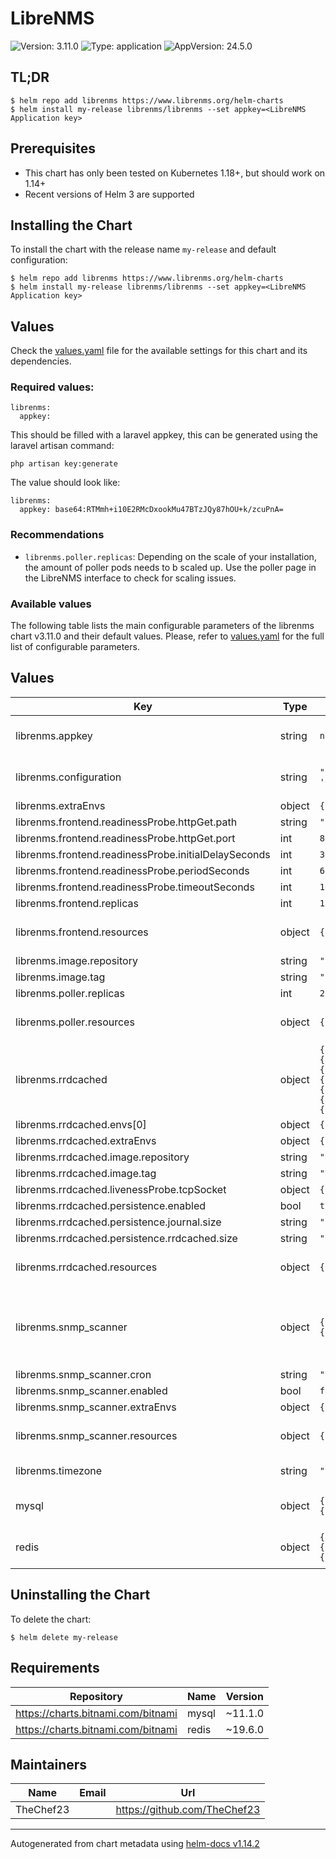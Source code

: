 # LibreNMS
![Version: 3.11.0](https://img.shields.io/badge/Version-3.11.0-informational?style=flat-square) ![Type: application](https://img.shields.io/badge/Type-application-informational?style=flat-square) ![AppVersion: 24.5.0](https://img.shields.io/badge/AppVersion-24.5.0-informational?style=flat-square)

## TL;DR

```shell
$ helm repo add librenms https://www.librenms.org/helm-charts
$ helm install my-release librenms/librenms --set appkey=<LibreNMS Application key>
```

## Prerequisites

- This chart has only been tested on Kubernetes 1.18+, but should work on 1.14+
- Recent versions of Helm 3 are supported

## Installing the Chart

To install the chart with the release name `my-release` and default configuration:

```shell
$ helm repo add librenms https://www.librenms.org/helm-charts
$ helm install my-release librenms/librenms --set appkey=<LibreNMS Application key>
```

## Values
Check the [values.yaml](./values.yaml) file for the available settings for this chart and its
dependencies.

### Required values:
```
librenms:
  appkey:
```

This should be filled with a laravel appkey, this can be generated using the laravel artisan command:
```
php artisan key:generate
```
The value should look like:
```
librenms:
  appkey: base64:RTMmh+i10E2RMcDxookMu47BTzJQy87hOU+k/zcuPnA=
```
### Recommendations

* `librenms.poller.replicas`: Depending on the scale of your installation, the amount of poller pods needs to b scaled up. Use the poller page in the LibreNMS interface to check for scaling issues.

### Available values

The following table lists the main configurable parameters of the librenms chart v3.11.0 and their default values. Please, refer to [values.yaml](./values.yaml) for the full list of configurable parameters.

## Values

| Key | Type | Default | Description |
|-----|------|---------|-------------|
| librenms.appkey | string | `nil` | Laravel appkey used by LibreNMS, this should be generated by you and is a required setting. See the README for more information |
| librenms.configuration | string | `"$config['distributed_poller_group']          = '0';\n$config['distributed_poller']                = true;\n"` | Custom configuration options for LibreNMS. Fore more infomation on options in this file check the following link: https://docs.librenms.org/Support/Configuration/ |
| librenms.extraEnvs | object | `{}` | LibreNMS frontend extra envs |
| librenms.frontend.readinessProbe.httpGet.path | string | `"/login"` | Check endpoint path |
| librenms.frontend.readinessProbe.httpGet.port | int | `8000` | Check endpoint port |
| librenms.frontend.readinessProbe.initialDelaySeconds | int | `30` |  |
| librenms.frontend.readinessProbe.periodSeconds | int | `60` |  |
| librenms.frontend.readinessProbe.timeoutSeconds | int | `10` |  |
| librenms.frontend.replicas | int | `1` | Frontend replicas |
| librenms.frontend.resources | object | `{}` | resources defines the computing resources (CPU and memory) that are allocated to the containers running within the Pod. |
| librenms.image.repository | string | `"librenms/librenms"` | repository is the image repository to pull from. |
| librenms.image.tag | string | `"24.5.0"` | tag is image tag to pull. |
| librenms.poller.replicas | int | `2` | Poller replicas |
| librenms.poller.resources | object | `{}` | resources defines the computing resources (CPU and memory) that are allocated to the containers running within the Pod. |
| librenms.rrdcached | object | `{"envs":[{"name":"TZ","value":"Europe/Amsterdam"},{"name":"WRITE_JITTER","value":"1800"},{"name":"WRITE_TIMEOUT","value":"1800"}],"extraEnvs":{},"image":{"repository":"crazymax/rrdcached","tag":"1.8.0"},"livenessProbe":{"initialDelaySeconds":15,"periodSeconds":20,"tcpSocket":{"port":42217}},"persistence":{"enabled":true,"journal":{"size":"1Gi"},"rrdcached":{"size":"10Gi"}},"resources":{}}` | RRD cached is the tool that allows for distributed polling and is mandatory in this LibreNMS helm chart. See the rrdcached documentation for more information: https://oss.oetiker.ch/rrdtool/doc/rrdcached.en.html |
| librenms.rrdcached.envs[0] | object | `{"name":"TZ","value":"Europe/Amsterdam"}` | env variables RRD Cached |
| librenms.rrdcached.extraEnvs | object | `{}` | Extra environment variable for RRDCACHED container |
| librenms.rrdcached.image.repository | string | `"crazymax/rrdcached"` | repository is the image repository to pull from. |
| librenms.rrdcached.image.tag | string | `"1.8.0"` | tag is image tag to pull. |
| librenms.rrdcached.livenessProbe.tcpSocket | object | `{"port":42217}` | RRD cached liveness probe |
| librenms.rrdcached.persistence.enabled | bool | `true` | RRDCached persistent volume enabled |
| librenms.rrdcached.persistence.journal.size | string | `"1Gi"` | RRDCached journal PV size |
| librenms.rrdcached.persistence.rrdcached.size | string | `"10Gi"` | RRDCached RRD storage PV size |
| librenms.rrdcached.resources | object | `{}` | resources defines the computing resources (CPU and memory) that are allocated to the containers running within the Pod. |
| librenms.snmp_scanner | object | `{"cron":"15 * * * *","enabled":false,"extraEnvs":{},"resources":{}}` | SNMP network discovery scanner cron job. This job is optional and only use when having snmp network discovery enabled. For this to work either set the 'nets' confifuration in the custom config on in the admin interface See the following link for more information: https://docs.librenms.org/Extensions/Auto-Discovery/ |
| librenms.snmp_scanner.cron | string | `"15 * * * *"` | SNMP scanner cornjob syntac interval |
| librenms.snmp_scanner.enabled | bool | `false` | SNMP scanner enabled |
| librenms.snmp_scanner.extraEnvs | object | `{}` | SNMP scanner extra envs |
| librenms.snmp_scanner.resources | object | `{}` | resources defines the computing resources (CPU and memory) that are allocated to the containers running within the Pod. |
| librenms.timezone | string | `"UTC"` | Timezone used by librenms for communication with RRD cached |
| mysql | object | `{"auth":{"database":"librenms","username":"librenms"},"enabled":true}` | Configuration for MySQL dependency chart by Bitnami. See their chart for more information: https://github.com/bitnami/charts/tree/master/bitnami/mysql |
| redis | object | `{"architecture":"standalone","auth":{"enabled":false,"sentinel":false},"enabled":true,"master":{"disableCommands":[]},"sentinel":{"enabled":false}}` | Configuration for redis dependency chart by Bitnami. See their chart for more information: https://github.com/bitnami/charts/tree/master/bitnami/redis |

## Uninstalling the Chart

To delete the chart:

```shell
$ helm delete my-release
```

## Requirements

| Repository | Name | Version |
|------------|------|---------|
| https://charts.bitnami.com/bitnami | mysql | ~11.1.0 |
| https://charts.bitnami.com/bitnami | redis | ~19.6.0 |

## Maintainers

| Name | Email | Url |
| ---- | ------ | --- |
| TheChef23 |  | <https://github.com/TheChef23> |

----------------------------------------------
Autogenerated from chart metadata using [helm-docs v1.14.2](https://github.com/norwoodj/helm-docs/releases/v1.14.2)
